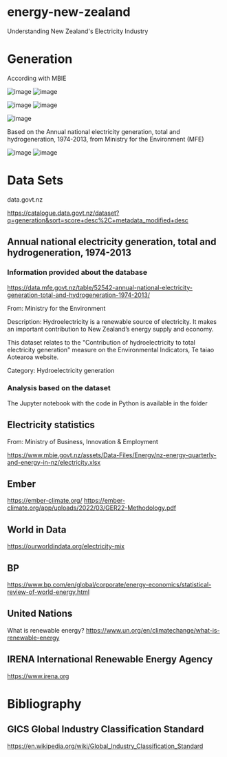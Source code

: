 # energy-new-zealand
Understanding New Zealand's Electricity Industry

# Generation

According with MBIE

![image](https://user-images.githubusercontent.com/69020265/172142088-baa7f90e-ba22-4755-a785-7d03424b49d9.png) ![image](https://user-images.githubusercontent.com/69020265/172143627-7a6967ff-1928-46a6-ac78-56886e942f75.png)

![image](https://user-images.githubusercontent.com/69020265/172142271-8c74842f-fe5f-43f5-9b29-5762c6e1ee8b.png) ![image](https://user-images.githubusercontent.com/69020265/172142325-47d79b42-7b9c-42e6-a94a-fa9a3a9cc4d2.png) 

![image](https://user-images.githubusercontent.com/69020265/172142360-5bedb387-e5f4-4442-a2ad-0d859540cee7.png)

Based on the Annual national electricity generation, total and hydrogeneration, 1974-2013, from Ministry for the Environment (MFE)

![image](https://user-images.githubusercontent.com/69020265/172037864-ba483909-0258-4b7a-8692-e142af71a6ba.png) ![image](https://user-images.githubusercontent.com/69020265/172037882-2ea21001-ef46-4e27-aadb-7f6565d72f5f.png)

# Data Sets
data.govt.nz

https://catalogue.data.govt.nz/dataset?q=generation&sort=score+desc%2C+metadata_modified+desc

## Annual national electricity generation, total and hydrogeneration, 1974-2013

### Information provided about the database
https://data.mfe.govt.nz/table/52542-annual-national-electricity-generation-total-and-hydrogeneration-1974-2013/

From: Ministry for the Environment

Description:
  Hydroelectricity is a renewable source of electricity. It makes an important
  contribution to New Zealand’s energy supply and economy.
  
  This dataset relates to the "Contribution of hydroelectricity to total
  electricity generation" measure on the Environmental Indicators, Te taiao
  Aotearoa website.

Category: Hydroelectricity generation

### Analysis based on the dataset

The Jupyter notebook with the code in Python is available in the folder

## Electricity statistics
From: Ministry of Business, Innovation & Employment

https://www.mbie.govt.nz/assets/Data-Files/Energy/nz-energy-quarterly-and-energy-in-nz/electricity.xlsx

## Ember

https://ember-climate.org/
https://ember-climate.org/app/uploads/2022/03/GER22-Methodology.pdf

## World in Data

https://ourworldindata.org/electricity-mix

## BP

https://www.bp.com/en/global/corporate/energy-economics/statistical-review-of-world-energy.html

## United Nations

What is renewable energy?
https://www.un.org/en/climatechange/what-is-renewable-energy

## IRENA International Renewable Energy Agency

https://www.irena.org

# Bibliography

## GICS Global Industry Classification Standard
https://en.wikipedia.org/wiki/Global_Industry_Classification_Standard
